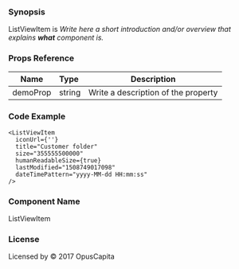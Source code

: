 ### Synopsis

ListViewItem is 
*Write here a short introduction and/or overview that explains **what** component is.*

### Props Reference

| Name                           | Type                    | Description                                                 |
| ------------------------------ | :---------------------- | ----------------------------------------------------------- |
| demoProp                       | string                  | Write a description of the property                         |

### Code Example

```
<ListViewItem
  iconUrl={''}
  title="Customer folder"
  size="355555500000"
  humanReadableSize={true}
  lastModified="1508749017098"
  dateTimePattern="yyyy-MM-dd HH:mm:ss"
/>
```

### Component Name

ListViewItem

### License

Licensed by © 2017 OpusCapita

